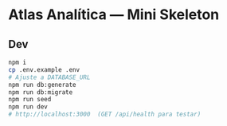 # Atlas Analítica — Mini Skeleton

## Dev
```bash
npm i
cp .env.example .env
# Ajuste a DATABASE_URL
npm run db:generate
npm run db:migrate
npm run seed
npm run dev
# http://localhost:3000  (GET /api/health para testar)
